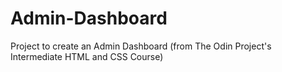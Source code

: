 # Admin-Dashboard
Project to create an Admin Dashboard (from The Odin Project's Intermediate HTML and CSS Course)
